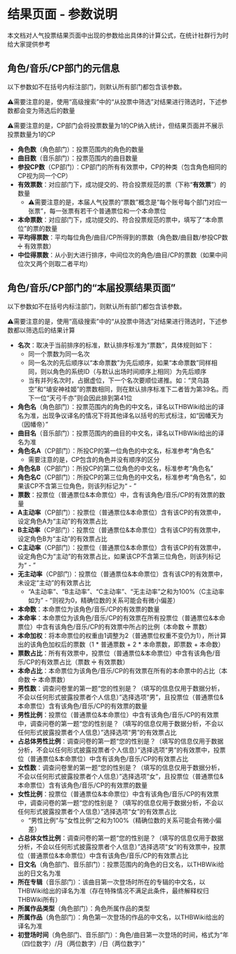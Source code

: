 # 结果页面 - 参数说明

本文档对人气投票结果页面中出现的参数给出具体的计算公式，在统计社群行为时给大家提供参考

## 角色/音乐/CP部门的元信息

以下参数如不在括号内标注部门，则默认所有部门都包含该参数。

⚠️需要注意的是，使用“高级搜索”中的“从投票中筛选”对结果进行筛选时，下述参数都会变为筛选后的数量

⚠️需要注意的是，CP部门会将投票数量为1的CP纳入统计，但结果页面并不展示投票数量为1的CP

- **角色数**（角色部门）：投票范围内的角色的数量
- **曲目数**（音乐部门）：投票范围内的曲目数量
- **参投CP数**（CP部门）：CP部门的所有有效票中，CP的种类（包含角色相同的CP视为同一个CP）
- **有效票数**：对应部门下，成功提交的、符合投票规范的票（下称“**有效票**”）的数量
  - ⚠️需要注意的是，本届人气投票的“票数”概念是“每个账号每个部门对应一张票”，每一张票有若干个普通票位和一个本命票位
- **本命票数**：对应部门下，成功提交的、符合投票规范的票中，填写了“本命票位”的票的数量
- **平均得票数**：平均每位角色/曲目/CP所得到的票数（角色数/曲目数/参投CP数 ➗ 有效票数）
- **中位得票数**：从小到大进行排序，中间位次的角色/曲目/CP的票数（如果中间位次又两个则取二者平均）

## 角色/音乐/CP部门的“本届投票结果页面”

以下参数如不在括号内标注部门，则默认所有部门都包含该参数。

⚠️需要注意的是，使用“高级搜索”中的“从投票中筛选”对结果进行筛选时，下述参数都以筛选后的结果计算

- **名次**：取决于当前排序的标准，默认排序标准为“票数”，具体规则如下：
  - 同一个票数为同一名次
  - 同一名次的先后顺序以“本命票数”为先后顺序，如果“本命票数”同样相同，则以角色的系统ID（与默认出场时间顺序上相同）为先后顺序
  - 当有并列名次时，占据虚位，下一个名次要顺位递推。如：“灵乌路空”和“埴安神袿姬”的票数相同，则在默认排序标准下二者皆为第39名。而下一位“天弓千亦”则会因此排到第41位
- **角色名**（角色部门）：投票范围内的角色的中文名，译名以THBWiki给出的译名为准，出现争议译名的情况下将其他译名以括号的形式标注，如“因幡天为（因幡帝）”
- **曲目名**（音乐部门）：投票范围内的曲目的中文名，译名以THBWiki给出的译名为准
- **角色名A**（CP部门）：所投CP的第一位角色的中文名，标准参考“角色名”
  - 需要注意的是，CP包含的角色并没有顺序的区分
- **角色名B**（CP部门）：所投CP的第二位角色的中文名，标准参考“角色名”
- **角色名C**（CP部门）：所投CP的第三位角色的中文名，标准参考“角色名”，如果该CP不含第三位角色，则该列标记为“ - ”
- **票数**：投票位（普通票位&本命票位）中，含有该角色/音乐/CP的有效票的数量
- **A主动率**（CP部门）：投票位（普通票位&本命票位）含有该CP的有效票中，设定角色A为“主动”的有效票占比
- **B主动率**（CP部门）：投票位（普通票位&本命票位）含有该CP的有效票中，设定角色B为“主动”的有效票占比
- **C主动率**（CP部门）：投票位（普通票位&本命票位）含有该CP的有效票中，设定角色C为“主动”的有效票占比，如果该CP不含第三位角色，则该列标记为“ - ”
- **无主动率**（CP部门）：投票位（普通票位&本命票位）含有该CP的有效票中，未设定“主动”的有效票占比
  - “A主动率”、“B主动率”、“C主动率”、“无主动率”之和为100%（C主动率如为” - “则视为0，精确位数的关系可能会有微小偏差）
- **本命数**：本命票位为该角色/音乐/CP的有效票的数量
- **本命率**：本命票位为该角色/音乐/CP的有效票在所有投票位（普通票位&本命票位）中含有该角色/音乐/CP的有效票中所占的比例（本命数 ➗ 票数）
- **本命加权**：将本命票位的权重由1调整为2（普通票位权重不变仍为1），所计算出的该角色加权后的票数（1 * 普通票数 + 2 * 本命票数，即票数 + 本命数）
- **票数占比**：所有有效票中，投票位（普通票位&本命票位）中含有该角色/音乐/CP的有效票占比（票数 ➗ 有效票数）
- **本命占比**：本命票位为该角色/音乐/CP的有效票在所有的本命票中的占比（本命数 ➗ 本命票数）
- **男性数**：调查问卷里的第一题“您的性别是？（填写的信息仅用于数据分析，不会以任何形式披露投票者个人信息）”选择选项“男”，且投票位（普通票位&本命票位）含有该角色/音乐/CP的有效票的数量
- **男性比例**：投票位（普通票位&本命票位）中含有该角色/音乐/CP的有效票中，调查问卷的第一题“您的性别是？（填写的信息仅用于数据分析，不会以任何形式披露投票者个人信息）”选择选项“男”的有效票占比
- **占总体男性比例**：调查问卷的第一题“您的性别是？（填写的信息仅用于数据分析，不会以任何形式披露投票者个人信息）”选择选项“男”的有效票中，投票位（普通票位&本命票位）中含有该角色/音乐/CP的有效票占比
- **女性数**：调查问卷里的第一题“您的性别是？（填写的信息仅用于数据分析，不会以任何形式披露投票者个人信息）”选择选项“女”，且投票位（普通票位&本命票位）含有该角色/音乐/CP的有效票的数量
- **女性比例**：投票位（普通票位&本命票位）中含有该角色/音乐/CP的有效票中，调查问卷的第一题“您的性别是？（填写的信息仅用于数据分析，不会以任何形式披露投票者个人信息）”选择选项“女”的有效票占比
  - “男性比例“与”女性比例“之和为100%（精确位数的关系可能会有微小偏差）
- **占总体女性比例**：调查问卷的第一题“您的性别是？（填写的信息仅用于数据分析，不会以任何形式披露投票者个人信息）”选择选项“女”的有效票中，投票位（普通票位&本命票位）中含有该角色/音乐/CP的有效票占比
- **日文名**（角色部门、音乐部门）：投票范围内的角色的日文名，以THBWiki给出的日文名为准
- **所在专辑**（音乐部门）：该曲目第一次登场时所在的专辑的中文名，以THBWiki给出的译名为准（存在特殊情况不满足此条件，最终解释权归THBWiki所有）
- **所属作品类型**（角色部门）：角色所属作品的类型
- **所属作品**（角色部门）：角色第一次登场的作品的中文名，以THBWiki给出的译名为准
- **初登场时间**（角色部门、音乐部门）：角色/曲目第一次登场的时间，格式为“年（四位数字）/月（两位数字）/日（两位数字）”